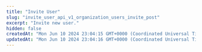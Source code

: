 ```yaml
---
title: "Invite User"
slug: "invite_user_api_v1_organization_users_invite_post"
excerpt: "Invite new user."
hidden: false
createdAt: "Mon Jun 10 2024 23:04:15 GMT+0000 (Coordinated Universal Time)"
updatedAt: "Mon Jun 10 2024 23:04:16 GMT+0000 (Coordinated Universal Time)"
---
```

